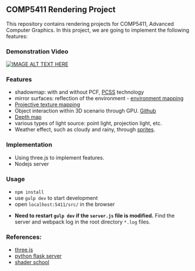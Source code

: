 ## COMP5411 Rendering Project

This repository contains rendering projects for COMP5411, Advanced Computer Graphics. In this project, we are going to implement the following features:

### Demonstration Video
[![IMAGE ALT TEXT HERE](https://img.youtube.com/vi/scmyL9RJ3H0/0.jpg)](https://www.youtube.com/watch?v=scmyL9RJ3H0)

### Features
- shadowmap: with and without PCF, [PCSS](http://developer.download.nvidia.com/shaderlibrary/docs/shadow_PCSS.pdf) technology
- mirror surfaces: reflection of the environment - [environment mapping](https://en.wikipedia.org/wiki/Reflection_mapping)
- [Projective texture mapping](http://mrl.nyu.edu/~dzorin/cg05/projection-tex.pdf)
- Object interaction within 3D scenario through GPU. [Github](https://github.com/brianxu/GPUPicker)
- [Depth map](https://en.wikipedia.org/wiki/Depth_map)
- various types of light source: point light, projection light, etc.
- Weather effect, such as cloudy and rainy, through [sprites](https://en.wikipedia.org/wiki/Sprite_(computer_graphics)).


### Implementation
- Using three.js to implement features.
- Nodejs server

### Usage
- `npm install`
- use `gulp dev` to start development
- open `localhost:5411/src/` in the browser
* **Need to restart `gulp dev` if the `server.js` file is modified.** Find the server and webpack log in the root directory `*.log` files.

### References:
- [three.js](https://threejs.org/)
- [python flask server](http://flask.pocoo.org/)
- [shader school](https://github.com/stackgl/shader-school)
